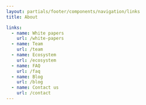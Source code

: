 ```yaml
---
layout: partials/footer/components/navigation/links
title: About

links:
  - name: White papers
    url: /white-papers
  - name: Team
    url: /team
  - name: Ecosystem
    url: /ecosystem
  - name: FAQ
    url: /faq
  - name: Blog
    url: /blog
  - name: Contact us
    url: /contact
---
```

